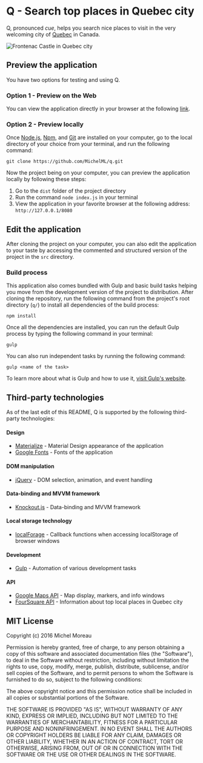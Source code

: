 <h1>Q - Search top places in Quebec city</h1>   
  
Q, pronounced _cue_, helps you search nice places to visit in the very welcoming city of [Quebec](https://www.google.ca/maps/place/Ville+de+Qu%C3%A9bec,+QC/@46.8576655,-71.6262536,10z/data=!3m1!4b1!4m5!3m4!1s0x4cb8968a05db8893:0x8fc52d63f0e83a03!8m2!3d46.8138783!4d-71.2079809) in Canada.   
  
  
![Frontenac Castle in Quebec city](quebeccity.jpg)  
  
  
## Preview the application  
You have two options for testing and using Q. 
### Option 1 - Preview on the Web
You can view the application directly in your browser at the following [link](https://michelml.github.io/q/dist/public/).  
### Option 2 - Preview locally
Once [Node.js](https://nodejs.org/en/), [Npm](https://www.npmjs.com/), and [Git](https://git-scm.com/) are installed on your computer, go to the local directory of your choice from your terminal, and run the following command:  
```  
git clone https://github.com/MichelML/q.git
```
Now the project being on your computer, you can preview the application locally by following these steps:  
  
1. Go to the `dist` folder of the project directory  
2. Run the command `node index.js` in your terminal  
3. View the application in your favorite browser at the following address: `http://127.0.0.1/8080`  
  
## Edit the application  
After cloning the project on your computer, you can also edit the application to your taste by accessing the commented and structured version of the project in the `src` directory.  

### Build process  
This application also comes bundled with Gulp and basic build tasks helping you move from the development version of the project to distribution. After cloning the repository, run the following command from the project's root directory (`q/`) to install all dependencies of the build process:  
```  
npm install
```  
Once all the dependencies are installed, you can run the default Gulp process by typing the following command in your terminal: 
```
gulp
```
You can also run independent tasks by running the following command:  
```
gulp <name of the task>
```  
To learn more about what is Gulp and how to use it, [visit Gulp's website](http://gulpjs.com/).        
    
## Third-party technologies    
As of the last edit of this README, Q is supported by the following third-party technologies:    
#### Design    
* [Materialize](http://materializecss.com/) - Material Design appearance of the application  
* [Google Fonts](https://www.google.com/fonts) - Fonts of the application  
  
#### DOM manipulation   
* [jQuery](https://jquery.com/) - DOM selection, animation, and event handling   
  
#### Data-binding and MVVM framework    
* [Knockout.js](http://knockoutjs.com/) - Data-binding and MVVM framework    
  
#### Local storage technology    
* [localForage](https://github.com/localForage/localForage) - Callback functions when accessing localStorage of browser windows  
  
#### Development    
* [Gulp](http://gulpjs.com/) - Automation of various development tasks      

#### API    
* [Google Maps API](https://developers.google.com/maps/web/?hl=en) - Map display, markers, and info windows      
* [FourSquare API](https://developer.foursquare.com/) - Information about top local places in Quebec city    
    
## MIT License    
Copyright (c) 2016 Michel Moreau  
  
Permission is hereby granted, free of charge, to any person obtaining a copy of this software and associated documentation files (the "Software"), to deal in the Software without restriction, including without limitation the rights to use, copy, modify, merge, publish, distribute, sublicense, and/or sell copies of the Software, and to permit persons to whom the Software is furnished to do so, subject to the following conditions:  
  
The above copyright notice and this permission notice shall be included in all copies or substantial portions of the Software.  
  
THE SOFTWARE IS PROVIDED "AS IS", WITHOUT WARRANTY OF ANY KIND, EXPRESS OR IMPLIED, INCLUDING BUT NOT LIMITED TO THE WARRANTIES OF MERCHANTABILITY, FITNESS FOR A PARTICULAR PURPOSE AND NONINFRINGEMENT. IN NO EVENT SHALL THE AUTHORS OR COPYRIGHT HOLDERS BE LIABLE FOR ANY CLAIM, DAMAGES OR OTHER LIABILITY, WHETHER IN AN ACTION OF CONTRACT, TORT OR OTHERWISE, ARISING FROM, OUT OF OR IN CONNECTION WITH THE SOFTWARE OR THE USE OR OTHER DEALINGS IN THE SOFTWARE.  
